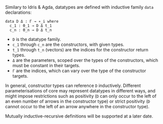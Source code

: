 Similary to Idris & Agda, datatypes are defined with inductive family `data` declarations:

```
data D Δ : Γ → ∗_i where
  c_1 : Θ_1 → D Δ t_1
  c_n : Θ_n → D Δ t_n
```

- `D` is the datatype family.
- `c_1` through `c_n` are the constructors, with given types.
- `t_1` through `t_n` (vectors) are the indices for the constructor return types.
- `Δ` are the parameters, scoped over the types of the constructors, which must be constant in their targets.
- `Γ` are the indices, which can vary over the type of the constructor targets.

In general, constructor types can reference `D` inductively.
Different parameterisations of core may represent datatypes in different ways, and might impose
restrictions such as positivity (`D` can only occur to the left of an even number of arrows in the constructor type)
or strict positivity (`D` cannot occur to the left of an arrow anywhere in the constructor type).

Mutually inductive-recursive definitions will be supported at a later date.
